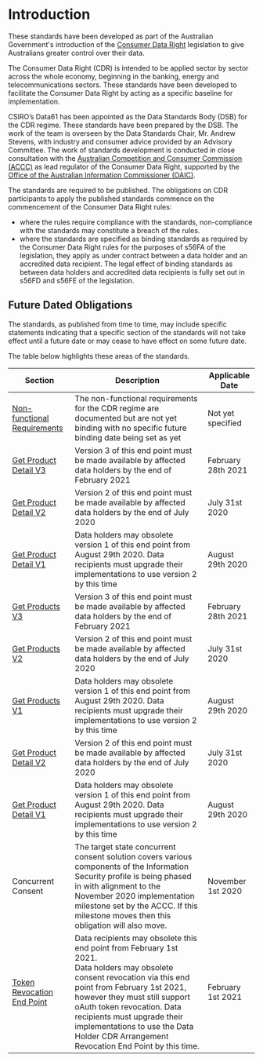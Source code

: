 # Introduction

These standards have been developed as part of the Australian Government's introduction of the [Consumer Data Right](https://www.accc.gov.au/focus-areas/consumer-data-right "ACCC Consumer Data Right webpage") legislation to give Australians greater control over their data.

The Consumer Data Right (CDR) is intended to be applied sector by sector across the whole economy, beginning in the banking, energy and telecommunications sectors.  These standards have been developed to facilitate the Consumer Data Right by acting as a specific baseline for implementation.

CSIRO’s Data61 has been appointed as the Data Standards Body (DSB) for the CDR regime. These standards have been prepared by the DSB.  The work of the team is  overseen by the Data Standards Chair, Mr. Andrew Stevens, with industry and consumer advice provided by an Advisory Committee. The work of standards development is conducted in close consultation with the [Australian Competition and Consumer Commission (ACCC)](https://www.accc.gov.au/focus-areas/consumer-data-right-cdr-0) as lead regulator of the Consumer Data Right, supported by the [Office of the Australian Information Commissioner (OAIC)](https://www.oaic.gov.au/consumer-data-right/about-the-consumer-data-right/).

The standards are required to be published. The obligations on CDR participants to apply the published standards commence on the commencement of the Consumer Data Right rules:

- where the rules require compliance with the standards, non-compliance with the standards may constitute a breach of the rules.
- where the standards are specified as binding standards as required by the Consumer Data Right rules for the purposes of s56FA of the legislation, they apply as under contract between a data holder and an accredited data recipient.  The legal effect of binding standards as between data holders and accredited data recipients is fully set out in s56FD and s56FE of the legislation.

## Future Dated Obligations

The standards, as published from time to time, may include specific statements indicating that a specific section of the standards will not take effect until a future date or may cease to have effect on some future date.

The table below highlights these areas of the standards.

|Section|Description|Applicable Date|
|-------|-----------|---------------|
|[Non-functional Requirements](#non-functional-requirements)|The non-functional requirements for the CDR regime are documented but are not yet binding with no specific future binding date being set as yet|Not yet specified|
|[Get Product Detail V3](#get-product-detail)|Version 3 of this end point must be made available by affected data holders by the end of February 2021|February 28th 2021|
|[Get Product Detail V2](#get-product-detail)|Version 2 of this end point must be made available by affected data holders by the end of July 2020|July 31st 2020|
|[Get Product Detail V1](#get-product-detail)|Data holders may obsolete version 1 of this end point from August 29th 2020.  Data recipients must upgrade their implementations to use version 2 by this time|August 29th 2020|
|[Get Products V3](#get-products)|Version 3 of this end point must be made available by affected data holders by the end of February 2021|February 28th 2021|
|[Get Products V2](#get-products)|Version 2 of this end point must be made available by affected data holders by the end of July 2020|July 31st 2020|
|[Get Products V1](#get-products)|Data holders may obsolete version 1 of this end point from August 29th 2020.  Data recipients must upgrade their implementations to use version 2 by this time|August 29th 2020|
|[Get Product Detail V2](#get-product-detail)|Version 2 of this end point must be made available by affected data holders by the end of July 2020|July 31st 2020|
|[Get Product Detail V1](#get-product-detail)|Data holders may obsolete version 1 of this end point from August 29th 2020.  Data recipients must upgrade their implementations to use version 2 by this time|August 29th 2020|
|Concurrent Consent|The target state concurrent consent solution covers various components of the Information Security profile is being phased in with alignment to the November 2020 implementation milestone set by the ACCC.  If this milestone moves then this obligation will also move.|November 1st 2020|
|[Token Revocation End Point](#token-revocation-end-point) | Data recipients may obsolete this end point from February 1st 2021.<br />Data holders may obsolete consent revocation via this end point from February 1st 2021, however they must still support oAuth token revocation. Data recipients must upgrade their implementations to use the Data Holder CDR Arrangement Revocation End Point by this time. | February 1st 2021|
